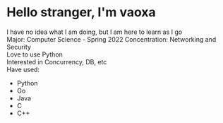 # Hello stranger, I'm vaoxa

I have no idea what I am doing, but I am here to learn as I go \
Major: Computer Science - Spring 2022
Concentration: Networking and Security \
Love to use Python \
Interested in Concurrency, DB, etc \
Have used:
+ Python
+ Go
+ Java
+ C
+ C++
